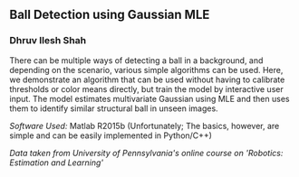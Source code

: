 ## Ball Detection using Gaussian MLE
### Dhruv Ilesh Shah


There can be multiple ways of detecting a ball in a background, and depending on the scenario, various simple algorithms can be used. Here, we demonstrate an algorithm that can be used without having to calibrate thresholds or color means directly, but train the model by interactive user input. The model estimates multivariate Gaussian using MLE and then uses them to identify similar structural ball in unseen images.

*Software Used:* Matlab R2015b (Unfortunately; The basics, however, are simple and can be easily implemented in Python/C++)

_Data taken from University of Pennsylvania's online course on 'Robotics: Estimation and Learning'_
